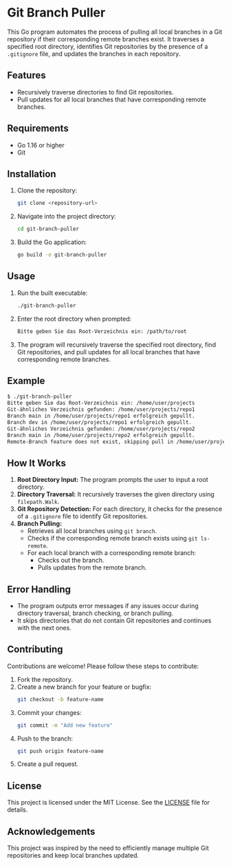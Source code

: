 # Git Branch Puller

This Go program automates the process of pulling all local branches in a Git repository if their corresponding remote branches exist. It traverses a specified root directory, identifies Git repositories by the presence of a `.gitignore` file, and updates the branches in each repository.

## Features

- Recursively traverse directories to find Git repositories.
- Pull updates for all local branches that have corresponding remote branches.

## Requirements

- Go 1.16 or higher
- Git

## Installation

1. Clone the repository:
    ```sh
    git clone <repository-url>
    ```
2. Navigate into the project directory:
    ```sh
    cd git-branch-puller
    ```
3. Build the Go application:
    ```sh
    go build -o git-branch-puller
    ```

## Usage

1. Run the built executable:
    ```sh
    ./git-branch-puller
    ```
2. Enter the root directory when prompted:
    ```sh
    Bitte geben Sie das Root-Verzeichnis ein: /path/to/root
    ```
3. The program will recursively traverse the specified root directory, find Git repositories, and pull updates for all local branches that have corresponding remote branches.

## Example

```sh
$ ./git-branch-puller
Bitte geben Sie das Root-Verzeichnis ein: /home/user/projects
Git-ähnliches Verzeichnis gefunden: /home/user/projects/repo1
Branch main in /home/user/projects/repo1 erfolgreich gepullt.
Branch dev in /home/user/projects/repo1 erfolgreich gepullt.
Git-ähnliches Verzeichnis gefunden: /home/user/projects/repo2
Branch main in /home/user/projects/repo2 erfolgreich gepullt.
Remote-Branch feature does not exist, skipping pull in /home/user/projects/repo2.
```

## How It Works

1. **Root Directory Input:** The program prompts the user to input a root directory.
2. **Directory Traversal:** It recursively traverses the given directory using `filepath.Walk`.
3. **Git Repository Detection:** For each directory, it checks for the presence of a `.gitignore` file to identify Git repositories.
4. **Branch Pulling:**
    - Retrieves all local branches using `git branch`.
    - Checks if the corresponding remote branch exists using `git ls-remote`.
    - For each local branch with a corresponding remote branch:
        - Checks out the branch.
        - Pulls updates from the remote branch.

## Error Handling

- The program outputs error messages if any issues occur during directory traversal, branch checking, or branch pulling.
- It skips directories that do not contain Git repositories and continues with the next ones.

## Contributing

Contributions are welcome! Please follow these steps to contribute:

1. Fork the repository.
2. Create a new branch for your feature or bugfix:
    ```sh
    git checkout -b feature-name
    ```
3. Commit your changes:
    ```sh
    git commit -m "Add new feature"
    ```
4. Push to the branch:
    ```sh
    git push origin feature-name
    ```
5. Create a pull request.

## License

This project is licensed under the MIT License. See the [LICENSE](LICENSE) file for details.

## Acknowledgements

This project was inspired by the need to efficiently manage multiple Git repositories and keep local branches updated.
